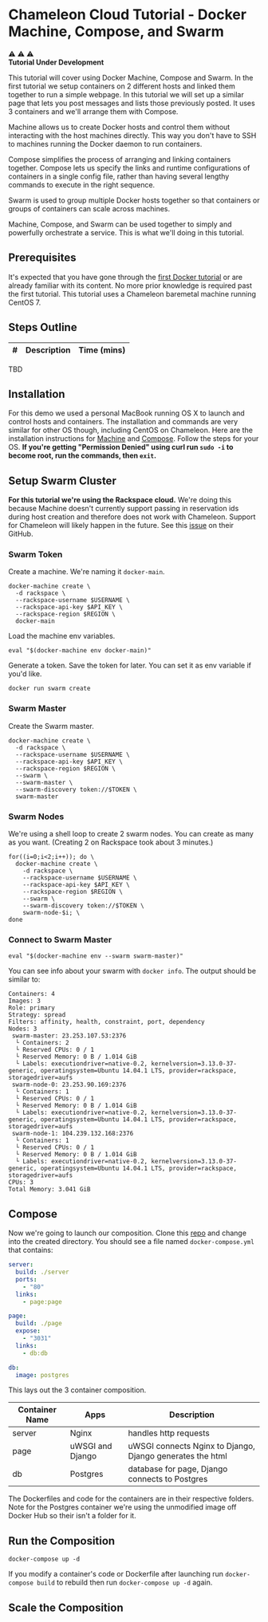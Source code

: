 # Chameleon Cloud Tutorial - Docker Machine, Compose, and Swarm

:warning: :warning: :warning:  
**Tutorial Under Development**

This tutorial will cover using Docker Machine, Compose and Swarm. In the first tutorial we setup containers on 2 different hosts and linked them together to run a simple webpage. In this tutorial we will set up a similar page that lets you post messages and lists those previously posted. It uses 3 containers and we'll arrange them with Compose.

Machine allows us to create Docker hosts and control them without interacting with the host machines directly. This way you don't have to SSH to machines running the Docker daemon to run containers.

Compose simplifies the process of arranging and linking containers together. Compose lets us specify the links and runtime configurations of containers in a single config file, rather than having several lengthy commands to execute in the right sequence.

Swarm is used to group multiple Docker hosts together so that containers or groups of containers can scale across machines.

Machine, Compose, and Swarm can be used together to simply and powerfully orchestrate a service. This is what we'll doing in this tutorial.

## Prerequisites

It's expected that you have gone through the [first Docker tutorial](http://cloudandbigdatalab.github.io/docs/Chameleon%20Cloud%20Tutorial%20-%20Docker%20Fundamentals.pdf) or are already familiar with its content. No more prior knowledge is required past the first tutorial. This tutorial uses a Chameleon baremetal machine running CentOS 7.

## Steps Outline

\# | Description | Time (mins)
---|-------------|------------
TBD

## Installation

For this demo we used a personal MacBook running OS X to launch and control hosts and containers. The installation and commands are very similar for other OS though, including CentOS on Chameleon. Here are the installation instructions for [Machine](https://docs.docker.com/machine/#installation) and [Compose](https://docs.docker.com/compose/install/). Follow the steps for your OS. **If you're getting "Permission Denied" using curl run `sudo -i` to become root, run the commands, then `exit`.**

## Setup Swarm Cluster

**For this tutorial we're using the Rackspace cloud.** We're doing this because Machine doesn't currently support passing in reservation ids during host creation and therefore does not work with Chameleon. Support for Chameleon will likely happen in the future. See this [issue](https://github.com/docker/machine/issues/1461) on their GitHub.

### Swarm Token

Create a machine. We're naming it `docker-main`.

```shell
docker-machine create \
  -d rackspace \
  --rackspace-username $USERNAME \
  --rackspace-api-key $API_KEY \
  --rackspace-region $REGION \
  docker-main
```

Load the machine env variables.

```shell
eval "$(docker-machine env docker-main)"
```

Generate a token. Save the token for later. You can set it as env variable if you'd like.

```shell
docker run swarm create
```

### Swarm Master

Create the Swarm master.

```shell
docker-machine create \
  -d rackspace \
  --rackspace-username $USERNAME \
  --rackspace-api-key $API_KEY \
  --rackspace-region $REGION \
  --swarm \
  --swarm-master \
  --swarm-discovery token://$TOKEN \
  swarm-master
```

### Swarm Nodes

We're using a shell loop to create 2 swarm nodes. You can create as many as you want. (Creating 2 on Rackspace took about 3 minutes.)

```shell
for((i=0;i<2;i++)); do \
  docker-machine create \
    -d rackspace \
    --rackspace-username $USERNAME \
    --rackspace-api-key $API_KEY \
    --rackspace-region $REGION \
    --swarm \
    --swarm-discovery token://$TOKEN \
    swarm-node-$i; \
done
```

### Connect to Swarm Master

```shell
eval "$(docker-machine env --swarm swarm-master)"
```

You can see info about your swarm with `docker info`. The output should be similar to:

```shell
Containers: 4
Images: 3
Role: primary
Strategy: spread
Filters: affinity, health, constraint, port, dependency
Nodes: 3
 swarm-master: 23.253.107.53:2376
  └ Containers: 2
  └ Reserved CPUs: 0 / 1
  └ Reserved Memory: 0 B / 1.014 GiB
  └ Labels: executiondriver=native-0.2, kernelversion=3.13.0-37-generic, operatingsystem=Ubuntu 14.04.1 LTS, provider=rackspace, storagedriver=aufs
 swarm-node-0: 23.253.90.169:2376
  └ Containers: 1
  └ Reserved CPUs: 0 / 1
  └ Reserved Memory: 0 B / 1.014 GiB
  └ Labels: executiondriver=native-0.2, kernelversion=3.13.0-37-generic, operatingsystem=Ubuntu 14.04.1 LTS, provider=rackspace, storagedriver=aufs
 swarm-node-1: 104.239.132.168:2376
  └ Containers: 1
  └ Reserved CPUs: 0 / 1
  └ Reserved Memory: 0 B / 1.014 GiB
  └ Labels: executiondriver=native-0.2, kernelversion=3.13.0-37-generic, operatingsystem=Ubuntu 14.04.1 LTS, provider=rackspace, storagedriver=aufs
CPUs: 3
Total Memory: 3.041 GiB
```

## Compose

Now we're going to launch our composition. Clone this [repo](https://github.com/cloudandbigdatalab/chameleon-cloud-tutorial-docker-2.git) and change into the created directory. You should see a file named `docker-compose.yml` that contains:

```yaml
server:
  build: ./server
  ports:
    - "80"
  links:
    - page:page

page:
  build: ./page
  expose:
    - "3031"
  links:
    - db:db

db:
  image: postgres
```

This lays out the 3 container composition.

Container Name | Apps | Description
----------|------|------------
server | Nginx | handles http requests
page | uWSGI and Django | uWSGI connects Nginx to Django, Django generates the html
db | Postgres | database for page, Django connects to Postgres

The Dockerfiles and code for the containers are in their respective folders. Note for the Postgres container we're using the unmodified image off Docker Hub so their isn't a folder for it.

## Run the Composition

```shell
docker-compose up -d
```

If you modify a container's code or Dockerfile after launching run `docker-compose build` to rebuild then run `docker-compose up -d` again.

## Scale the Composition
